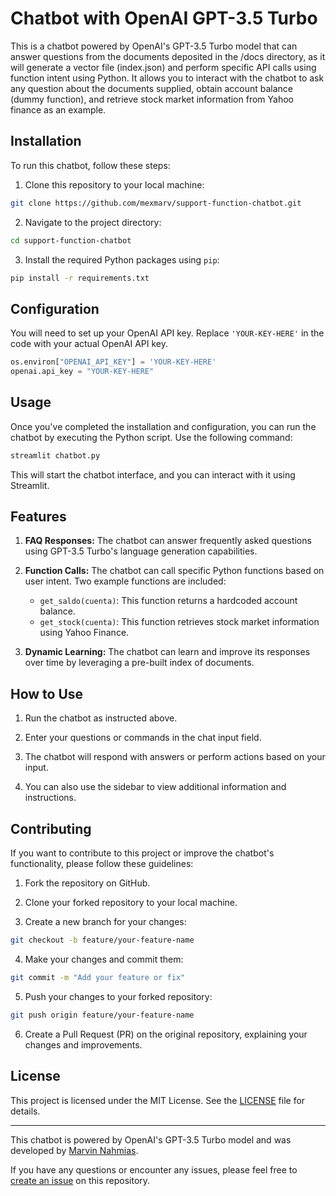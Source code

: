 # Chatbot with OpenAI GPT-3.5 Turbo

This is a chatbot powered by OpenAI's GPT-3.5 Turbo model that can answer questions from the documents deposited in the /docs directory, as it will generate a vector file (index.json) and perform specific API calls using function intent using Python. It allows you to interact with the chatbot to ask any question about the documents supplied, obtain account balance (dummy function), and retrieve stock market information from Yahoo finance as an example.

## Installation

To run this chatbot, follow these steps:

1. Clone this repository to your local machine:

```bash
git clone https://github.com/mexmarv/support-function-chatbot.git
```

2. Navigate to the project directory:

```bash
cd support-function-chatbot
```

3. Install the required Python packages using `pip`:

```bash
pip install -r requirements.txt
```

## Configuration

You will need to set up your OpenAI API key. Replace `'YOUR-KEY-HERE'` in the code with your actual OpenAI API key.

```python
os.environ["OPENAI_API_KEY"] = 'YOUR-KEY-HERE'
openai.api_key = "YOUR-KEY-HERE" 
```

## Usage

Once you've completed the installation and configuration, you can run the chatbot by executing the Python script. Use the following command:

```bash
streamlit chatbot.py
```

This will start the chatbot interface, and you can interact with it using Streamlit.

## Features

1. **FAQ Responses:** The chatbot can answer frequently asked questions using GPT-3.5 Turbo's language generation capabilities.

2. **Function Calls:** The chatbot can call specific Python functions based on user intent. Two example functions are included:

    - `get_saldo(cuenta)`: This function returns a hardcoded account balance.
    - `get_stock(cuenta)`: This function retrieves stock market information using Yahoo Finance.

3. **Dynamic Learning:** The chatbot can learn and improve its responses over time by leveraging a pre-built index of documents.

## How to Use

1. Run the chatbot as instructed above.

2. Enter your questions or commands in the chat input field.

3. The chatbot will respond with answers or perform actions based on your input.

4. You can also use the sidebar to view additional information and instructions.

## Contributing

If you want to contribute to this project or improve the chatbot's functionality, please follow these guidelines:

1. Fork the repository on GitHub.

2. Clone your forked repository to your local machine.

3. Create a new branch for your changes:

```bash
git checkout -b feature/your-feature-name
```

4. Make your changes and commit them:

```bash
git commit -m "Add your feature or fix"
```

5. Push your changes to your forked repository:

```bash
git push origin feature/your-feature-name
```

6. Create a Pull Request (PR) on the original repository, explaining your changes and improvements.

## License

This project is licensed under the MIT License. See the [LICENSE](https://github.com/mexmarv/support-function-chatbot/LICENSE) file for details.

---

This chatbot is powered by OpenAI's GPT-3.5 Turbo model and was developed by [Marvin Nahmias](https://github.com/mexmarv).

If you have any questions or encounter any issues, please feel free to [create an issue](https://github.com/mexmarv/support-function-chatbot/issues) on this repository.